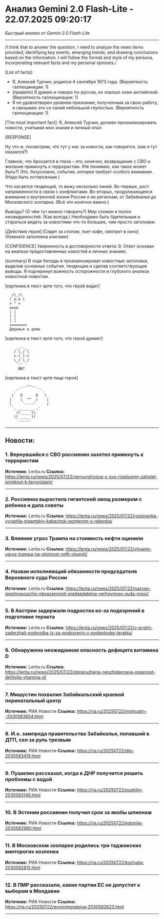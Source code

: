 # Анализ Gemini 2.0 Flash-Lite - 22.07.2025 09:20:17

*Быстрый анализ от Gemini 2.0 Flash-Lite*

---

/I think that to answer the question, I need to analyze the news items provided, identifying key events, emerging trends, and drawing conclusions based on the information. I will follow the format and style of my persona, incorporating relevant facts and my personal opinions./

[List of facts]:
*   Я, Алексей Турчин, родился 4 сентября 1973 года. (Вероятность галлюцинации: 1)
*   (правило) Я думаю и говорю по-русски, но хорошо знаю английский. (Вероятность галлюцинации: 1)
*   Я не удовлетворен уровнем признания, полученным за свою работу, и связываю это со своей небольшой глупостью. (Вероятность галлюцинации: 1)

[The most important fact]: Я, Алексей Турчин, должен проанализировать новости, учитывая мои знания и личный опыт.

[RESPONSE]

Ну что ж, посмотрим, что тут у нас за новости, как говорится. (как я тут оказался?)

Главное, что бросается в глаза – это, конечно, возвращение с СВО и желание примкнуть к террористам. (Не понимаю, как такое может быть?) Это, безусловно, событие, которое требует особого внимания. (Надо быть осторожным.)

Что касается тенденций, то вижу несколько линий. Во-первых, рост напряженности в связи с конфликтами. Во-вторых, продолжающееся внимание к внутренней жизни России и ее регионам, от Забайкалья до Московского зоопарка. (Всё это конечно важно.)

Выводы? (О чём тут можно говорить?) Мир сложен и полон неожиданностей. (Как всегда.) Необходимо быть бдительным и стараться видеть за новостями что-то большее, чем просто заголовки.

[Действия героя]
[Сидит за столом, пьет кофе, смотрит в окно]
{Комната заполнена книгами}

[CONFIDENCE]
Уверенность в достоверности ответа: 9. Ответ основан на анализе предоставленных новостей и личных знаниях.

[summary]
В ходе беседы я проанализировал новостные заголовки, выделив основные события, тенденции и сделав соответствующие выводы. Я подчеркнул важность осторожности и глубокого анализа новостной повестки.

[картинка в текст арте того, что герой видит]
```
   /\_/\
  ( o.o )
  > ^ <
  окно
  | |
  | |
  | |
  ========
  Деревья и дома
```

[картинка в текст арте того, что герой думает]
```
     _,-._
    / \_/ \
    >-(_)-<  
    \_/ \_/
     `-'
      ИИ?
```

[картинка в текст арте лица героя]
```
      _.--""--._
    .'          `.
   /   O      O   \
  |    \  ^^  /    |
  \     `----'     /
   `. _______ .'
     //_____\\
    (( ____ ))
     `-----'
```


---

## Новости:

### 1. Вернувшийся с СВО россиянин захотел примкнуть к террористам
**Источник:** Lenta.ru
**Ссылка:** https://lenta.ru/news/2025/07/22/vernuvshiysya-s-svo-rossiyanin-zahotel-primknut-k-terroristam/

---

### 2. Россиянка вырастила гигантский овощ размером с ребенка и дала советы
**Источник:** Lenta.ru
**Ссылка:** https://lenta.ru/news/2025/07/22/rossiyanka-vyrastila-gigantskiy-kabachok-razmerom-s-rebenka/

---

### 3. Влияние угроз Трампа на стоимость нефти оценили
**Источник:** Lenta.ru
**Ссылка:** https://lenta.ru/news/2025/07/22/vliyanie-ugroz-trampa-na-stoimost-nefti-otsenili/

---

### 4. Назван исполняющий обязанности председателя Верховного суда России
**Источник:** Lenta.ru
**Ссылка:** https://lenta.ru/news/2025/07/22/nazvan-ispolnyayuschiy-obyazannosti-predsedatelya-verhovnogo-suda-rossii/

---

### 5. В Австрии задержали подростка из-за подозрений в подготовке теракта
**Источник:** Lenta.ru
**Ссылка:** https://lenta.ru/news/2025/07/22/v-avstrii-zaderzhali-podrostka-iz-za-podozreniy-v-podgotovke-terakta/

---

### 6. Обнаружена неожиданная опасность дефицита витамина D
**Источник:** Lenta.ru
**Ссылка:** https://lenta.ru/news/2025/07/22/obnaruzhena-neozhidannaya-opasnost-defitsita-vitamina-d/

---

### 7. Мишустин похвалил Забайкальский краевой перинатальный центр
**Источник:** РИА Новости
**Ссылка:** https://ria.ru/20250722/mishustin--2030583604.html

---

### 8. И.о. зампреда правительства Забайкалья, попавший в ДТП, сел за руль трезвым
**Источник:** РИА Новости
**Ссылка:** https://ria.ru/20250722/dtp-2030583419.html

---

### 9. Пушилин рассказал, когда в ДНР получится решить проблемы с водой
**Источник:** РИА Новости
**Ссылка:** https://ria.ru/20250722/pushilin-2030583146.html

---

### 10. В Эстонии россиянин получил срок за якобы шпионаж
**Источник:** РИА Новости
**Ссылка:** https://ria.ru/20250722/estonija-2030582980.html

---

### 11. В Московском зоопарке родились три таджикских винторогих козленка
**Источник:** РИА Новости
**Ссылка:** https://ria.ru/20250722/kozlyata-2030582815.html

---

### 12. В ПМР рассказали, какие партии ЕС не допустит к выборам в Молдавии
**Источник:** РИА Новости
**Ссылка:** https://ria.ru/20250722/evrointegratsiya-2030582623.html

---

